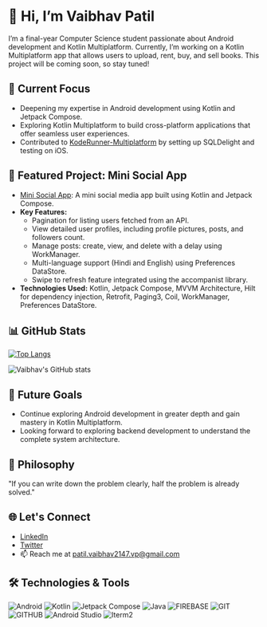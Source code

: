 # 👋 Hi, I’m Vaibhav Patil

I’m a final-year Computer Science student passionate about Android development and Kotlin Multiplatform. Currently, I’m working on a Kotlin Multiplatform app that allows users to upload, rent, buy, and sell books. This project will be coming soon, so stay tuned!

## 🚀 Current Focus
- Deepening my expertise in Android development using Kotlin and Jetpack Compose.
- Exploring Kotlin Multiplatform to build cross-platform applications that offer seamless user experiences.
- Contributed to [KodeRunner-Multiplatform](https://github.com/Abhay-cloud/KodeRunner-Multiplatform) by setting up SQLDelight and testing on iOS.

## 📱 Featured Project: Mini Social App
- [Mini Social App](https://github.com/Vaibhav-214/Mini-Social-App): A mini social media app built using Kotlin and Jetpack Compose.
- **Key Features:**
  - Pagination for listing users fetched from an API.
  - View detailed user profiles, including profile pictures, posts, and followers count.
  - Manage posts: create, view, and delete with a delay using WorkManager.
  - Multi-language support (Hindi and English) using Preferences DataStore.
  - Swipe to refresh feature integrated using the accompanist library.
- **Technologies Used:** Kotlin, Jetpack Compose, MVVM Architecture, Hilt for dependency injection, Retrofit, Paging3, Coil, WorkManager, Preferences DataStore.

## 📊 GitHub Stats

[![Top Langs](https://github-readme-stats.vercel.app/api/top-langs/?username=Vaibhav-214&layout=compact&theme=radical)](https://github.com/anuraghazra/github-readme-stats)

![Vaibhav's GitHub stats](https://github-readme-stats.vercel.app/api?username=Vaibhav-214&show_icons=true&theme=radical)


## 🎯 Future Goals
- Continue exploring Android development in greater depth and gain mastery in Kotlin Multiplatform.
- Looking forward to exploring backend development to understand the complete system architecture.

## 💬 Philosophy
"If you can write down the problem clearly, half the problem is already solved."

## 🌐 Let's Connect
- [LinkedIn](https://www.linkedin.com/in/vaibhavpatil214/)
- [Twitter](https://x.com/alex214_andriod)
- 📫 Reach me at patil.vaibhav2147.vp@gmail.com

## 🛠️ Technologies & Tools
![Android](https://img.shields.io/badge/Android-3DDC84.svg?style=for-the-badge&logo=Android&logoColor=white)
![Kotlin](https://img.shields.io/badge/kotlin-%237F52FF.svg?style=for-the-badge&logo=kotlin&logoColor=white)
![Jetpack Compose](https://img.shields.io/badge/Jetpack%20Compose-4285F4.svg?style=for-the-badge&logo=Jetpack-Compose&logoColor=white)
![Java](https://img.shields.io/badge/java-%23ED8B00.svg?style=for-the-badge&logo=java&logoColor=white)
![FIREBASE](https://img.shields.io/badge/Firebase-FFCA28.svg?style=for-the-badge&logo=Firebase&logoColor=black)
![GIT](https://img.shields.io/badge/Git-F05032.svg?style=for-the-badge&logo=Git&logoColor=white)
![GITHUB](https://img.shields.io/badge/GitHub-181717.svg?style=for-the-badge&logo=GitHub&logoColor=white)
![Android Studio](https://img.shields.io/badge/Android%20Studio-3DDC84.svg?style=for-the-badge&logo=Android-Studio&logoColor=white)
![Iterm2](https://img.shields.io/badge/iTerm2-000000.svg?style=for-the-badge&logo=iTerm2&logoColor=white)









<!---
Vaibhav-214/Vaibhav-214 is a ✨ special ✨ repository because its `README.md` (this file) appears on your GitHub profile.
You can click the Preview link to take a look at your changes.
--->
